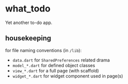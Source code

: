 # what_todo

Yet another to-do app.

## housekeeping

for file naming conventions (in `/lib`):

- `data.dart` for `SharedPreferences` related drama
- `model_*.dart` for defined object classes
- `view_*.dart` for a full page (with scaffold)
- `widget_*.dart` for widget component used in page(s)
